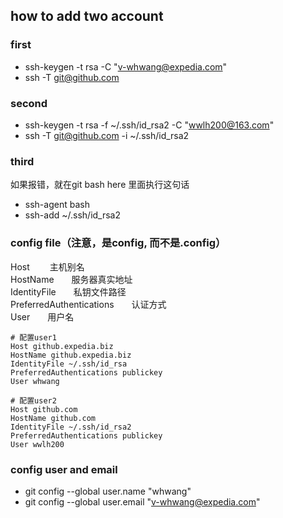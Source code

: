## how to add two account
### first
- ssh-keygen -t rsa -C "v-whwang@expedia.com"
- ssh -T git@github.com 
### second
- ssh-keygen -t rsa -f ~/.ssh/id_rsa2 -C "wwlh200@163.com"
- ssh -T git@github.com -i ~/.ssh/id_rsa2 
### third
如果报错，就在git bash here 里面执行这句话
- ssh-agent bash
- ssh-add ~/.ssh/id_rsa2
### config file（注意，是config, 而不是.config）
Host    　　主机别名  
HostName　　服务器真实地址  
IdentityFile　　私钥文件路径  
PreferredAuthentications　　认证方式  
User　　用户名  

```
# 配置user1 
Host github.expedia.biz
HostName github.expedia.biz
IdentityFile ~/.ssh/id_rsa
PreferredAuthentications publickey
User whwang

# 配置user2
Host github.com
HostName github.com
IdentityFile ~/.ssh/id_rsa2
PreferredAuthentications publickey
User wwlh200
```
### config user and email
- git config --global user.name "whwang"
- git config --global user.email "v-whwang@expedia.com"